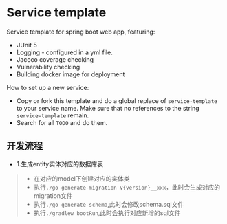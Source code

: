 # Service template

Service template for spring boot web app, featuring:
* JUnit 5
* Logging - configured in a yml file.
* Jacoco coverage checking
* Vulnerability checking
* Building docker image for deployment

How to set up a new service:

* Copy or fork this template and do a global replace of ``service-template``
to your service name. Make sure that no references to the string ``service-template`` remain.
* Search for all ``TODO`` and do them.

## 开发流程
* 1.生成entity实体对应的数据库表
 > * 在对应的model下创建对应的实体类    
 > * 执行`./go generate-migration V{version}__xxx`，此时会生成对应的migration文件    
 > * 执行`./go generate-schema`,此时会修改schema.sql文件
 > * 执行`./gradlew bootRun`,此时会执行对应新增的sql文件


